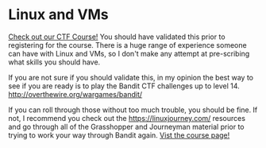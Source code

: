 # Linux and VMs

[Check out our CTF Course!](https://academy.hoppersroppers.org/mod/page/view.php?id=565)
You should have validated this prior to registering for the course. There is a huge range of experience someone can have with Linux and VMs, so I don't make any attempt at pre-scribing what skills you should have.

If you are not sure if you should validate this, in my opinion the best way to see if you are ready is to play the Bandit CTF challenges up to level 14. <http://overthewire.org/wargames/bandit/>

If you can roll through those without too much trouble, you should be fine. If not, I recommend you check out the <https://linuxjourney.com/> resources and go through all of the Grasshopper and Journeyman material prior to trying to work your way through Bandit again. 
[Vist the course page!](https://academy.hoppersroppers.org/mod/page/view.php?id=565)
